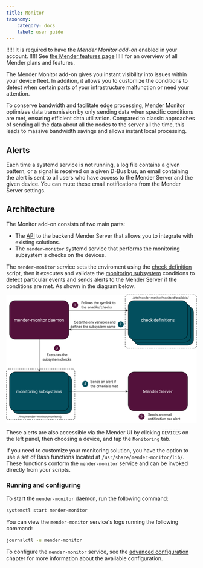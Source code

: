 ```yaml
---
title: Monitor
taxonomy:
    category: docs
    label: user guide
---
```


!!!!! It is required to have the _Mender Monitor add-on_ enabled in your account.
!!!!! See [the Mender features page](https://mender.io/product/features?target=_blank)
!!!!! for an overview of all Mender plans and features.

The Mender Monitor add-on gives you instant visibility into issues
within your device fleet. In addition, it allows you to customize the conditions
to detect when certain parts of your infrastructure malfunction or need your attention.

To conserve bandwidth and facilitate edge processing, Mender Monitor optimizes
data transmission by only sending data when specific conditions are met,
ensuring efficient data utilization.
Compared to classic approaches of sending all the data about all the nodes
to the server all the time, this leads to massive bandwidth savings and
allows instant local processing.

## Alerts

Each time a systemd service is not running, a log file contains a given pattern,
or a signal is received on a given D-Bus bus, an email containing the alert is sent to
all users who have access to the Mender Server and the given device.
You can mute these email notifications from the Mender Server settings.

<!-- There is one exception to the above rule: if a systemd service goes up and down often
enough we consider it to be _flapping_. When `mender-monitor` detects this, the [systemd 
service monitoring subsystem](20.Monitoring-subsystems/docs.md#service) sends a _flapping alert_ 
and does not send anything else until the number of the systemd service state changes per one 
`FLAPPING_INTERVAL` goes below `FLAPPING_COUNT_THRESHOLD`. See the 
[advanced configuration](30.Advanced-configuration/docs.md) chapter for more information 
about these settings. -->


## Architecture

The Monitor add-on consists of two main parts:

- The [API](https://docs.mender.io/api/#devices-api-device-monitor) 
to the backend Mender Server that allows you to integrate with existing solutions.
- The `mender-monitor` systemd service that performs the monitoring subsystem's checks on the devices.

The `mender-monitor` service sets the enviroment using the [check definition](20.Monitoring-subsystems/docs.md#check-definition) script, then it executes and validate the [monitoring subsystem](20.Monitoring-subsystems/docs.md#monitoring-subsystems) conditions to detect particular events and sends alerts to the Mender Server if the conditions are met. As shown in the diagram below.

![Monitor simplified flow](simple-monitor-flow.png)

These alerts are also accessible via the Mender UI by clicking `DEVICES` on the left panel,
then choosing a device, and tap the `Monitoring` tab.

If you need to customize your monitoring solution, you have the option to
use a set of Bash functions located at `/usr/share/mender-monitor/lib/`.
These functions conform the `mender-monitor` service and can be invoked 
directly from your scripts.

### Running and configuring

To start the `mender-monitor` daemon, run the following command:

```bash
systemctl start mender-monitor
```

You can view the `mender-monitor` service's logs running the following command:

```bash
journalctl -u mender-monitor
```

To configure the `mender-monitor` service, see the 
[advanced configuration](30.Advanced-configuration/docs.md) chapter for more
information about the available configuration.
